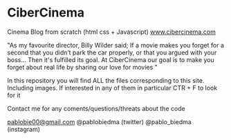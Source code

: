 # CiberCinema
Cinema Blog from scratch (html css + Javascript)
www.cibercinema.com

"As my favourite director, Billy Wilder said; If a movie makes you forget for a second
that you didn’t park the car properly, or that you argued with your boss… Then it's fulfilled its goal. At CiberCinema our goal is to make you forget about real life by sharing our love for movies
"

In this repository you will find ALL the files corresponding to this site. Including images. 
If interested in any of them in particular CTR + F to look for it 


Contact me for any coments/questions/threats about the code

pablobie00@gmail.com
@pablobiedma (twitter)
@pablo_biedma (instagram)

